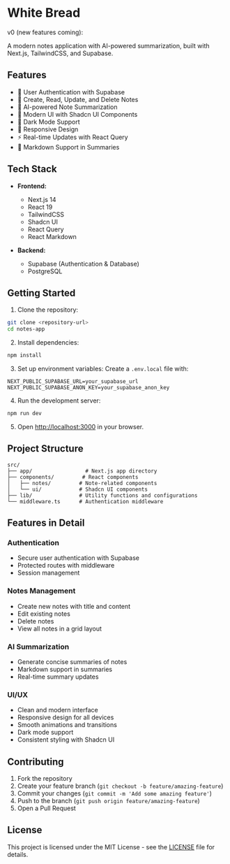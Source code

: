 # White Bread 


v0 (new features coming):

A modern notes application with AI-powered summarization, built with Next.js, TailwindCSS, and Supabase.

## Features

- 🔐 User Authentication with Supabase
- 📝 Create, Read, Update, and Delete Notes
- 🤖 AI-powered Note Summarization
- 🎨 Modern UI with Shadcn UI Components
- 🌙 Dark Mode Support
- 📱 Responsive Design
- ⚡ Real-time Updates with React Query
- 📄 Markdown Support in Summaries

## Tech Stack

- **Frontend:**
  - Next.js 14
  - React 19
  - TailwindCSS
  - Shadcn UI
  - React Query
  - React Markdown

- **Backend:**
  - Supabase (Authentication & Database)
  - PostgreSQL

## Getting Started

1. Clone the repository:
```bash
git clone <repository-url>
cd notes-app
```

2. Install dependencies:
```bash
npm install
```

3. Set up environment variables:
Create a `.env.local` file with:
```env
NEXT_PUBLIC_SUPABASE_URL=your_supabase_url
NEXT_PUBLIC_SUPABASE_ANON_KEY=your_supabase_anon_key
```

4. Run the development server:
```bash
npm run dev
```

5. Open [http://localhost:3000](http://localhost:3000) in your browser.

## Project Structure

```
src/
├── app/                 # Next.js app directory
├── components/         # React components
│   ├── notes/         # Note-related components
│   └── ui/            # Shadcn UI components
├── lib/               # Utility functions and configurations
└── middleware.ts      # Authentication middleware
```

## Features in Detail

### Authentication
- Secure user authentication with Supabase
- Protected routes with middleware
- Session management

### Notes Management
- Create new notes with title and content
- Edit existing notes
- Delete notes
- View all notes in a grid layout

### AI Summarization
- Generate concise summaries of notes
- Markdown support in summaries
- Real-time summary updates

### UI/UX
- Clean and modern interface
- Responsive design for all devices
- Smooth animations and transitions
- Dark mode support
- Consistent styling with Shadcn UI

## Contributing

1. Fork the repository
2. Create your feature branch (`git checkout -b feature/amazing-feature`)
3. Commit your changes (`git commit -m 'Add some amazing feature'`)
4. Push to the branch (`git push origin feature/amazing-feature`)
5. Open a Pull Request

## License

This project is licensed under the MIT License - see the [LICENSE](LICENSE) file for details.